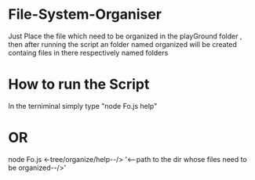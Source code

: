 ﻿# File-System-Organiser

Just Place the file which need to be organized in the playGround folder , then after running the script an folder named organized will be created containg files in there respectively named folders
 # How to run the Script

In the terniminal simply type "node Fo.js help"
# OR
 
node Fo.js <-tree/organize/help--/> '<--path to the dir whose files need to be organized--/>'


 